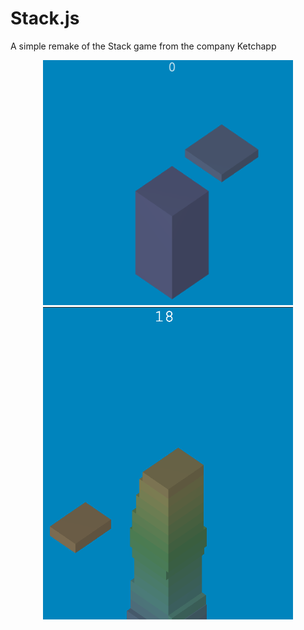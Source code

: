 # Stack.js
A simple remake of the Stack game from the company Ketchapp

<p align="center">
  <img width="400" heigth="500" src="1.png">
  <img width="400" heigth="500" src="2.png">
</p>
